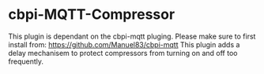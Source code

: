 # cbpi-MQTT-Compressor
This plugin is dependant on the cbpi-mqtt pluging. Please make sure to first install from: https://github.com/Manuel83/cbpi-mqtt
This plugin adds a delay mechanisem to protect compressors from turning on and off too frequently. 
